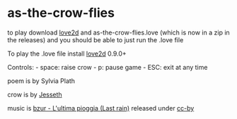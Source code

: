 as-the-crow-flies
=================

to play download [love2d](http://love2d.org/) and as-the-crow-flies.love (which is now in a zip in the releases) and you should be able to just run the .love file

To play the .love file install [love2d](http://love2d.org/) 0.9.0+

Controls:
	- space: raise crow
	- p: pause game
	- ESC: exit at any time

poem is by Sylvia Plath

crow is by [Jesseth](http://jesseth.deviantart.com/art/FLYING-RAVEN-animation-188858110)

music is [bzur - L'ultima pioggia (Last rain)](https://soundcloud.com/bzur/ultimapioggia) released under [cc-by](http://creativecommons.org/licenses/by/3.0/us/)

